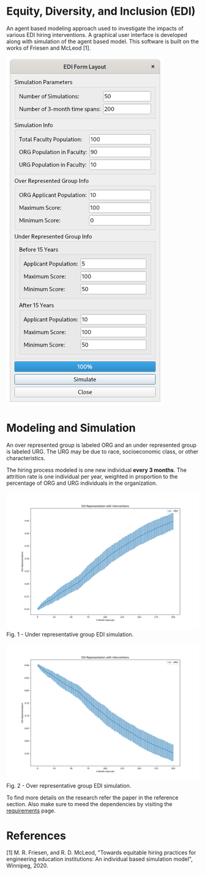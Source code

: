 # Equity, Diversity, and Inclusion (EDI)

An agent based modeling approach used to investigate the impacts of various EDI hiring interventions. A graphical user interface is developed along with simulation of the agent based model. This software is built on the works of Friesen and McLeod [1].

![gui](images/gui.png)

# Modeling and Simulation

An over represented group is labeled ORG and an under represented group is labeled URG. The URG may be due to race, socioeconomic class, or other characteristics.

The hiring process modeled is one new individual **every 3 months**. The attrition rate is one individual per year, weighted in proportion to the percentage of ORG and URG individuals in the organization.

![URG Figure](images/Figure_1.png)
Fig. 1 - Under representative group EDI simulation.

![ORG Figure](images/Figure_2.png)
Fig. 2 - Over representative group EDI simulation.

To find more details on the research refer the paper in the reference section. Also make sure to meed the dependencies by visiting the [requirements](ediSim/requirements.md) page.

# References

[1] M. R. Friesen, and R. D. McLeod, "Towards equitable hiring practices for engineering education institutions: An individual based simulation model", Winnipeg, 2020.
